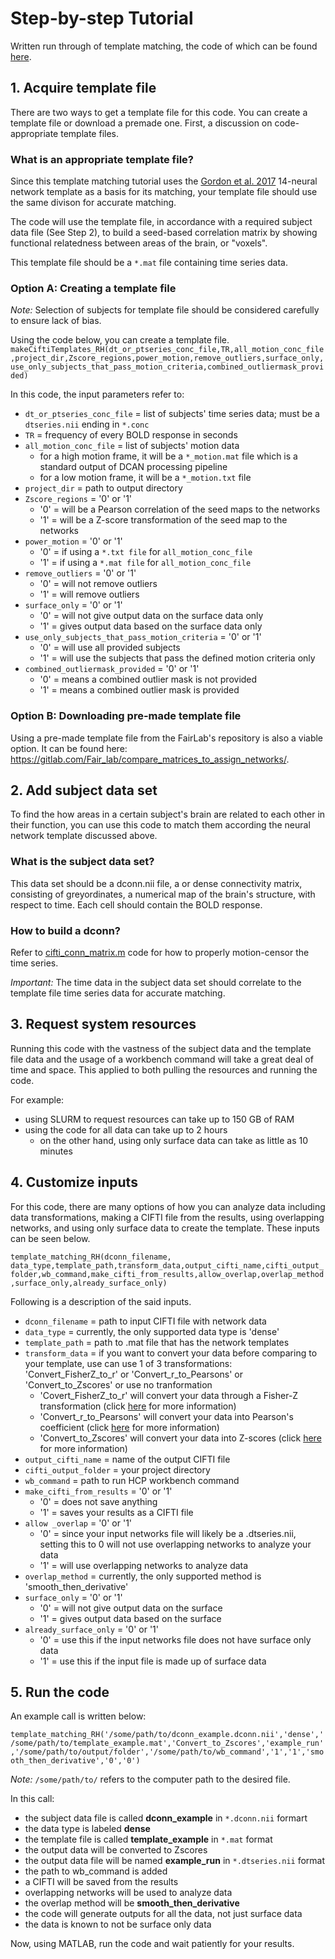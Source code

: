 # Step-by-step Tutorial 
Written run through of template matching, the code of which can be found [here](https://gitlab.com/Fair_lab/compare_matrices_to_assign_networks/-/blob/master/template_matching_RH.m).


## 1. Acquire template file 
There are two ways to get a template file for this code. You can create a template file or download a premade one. First, a discussion on code-appropriate template files. 

### What is an appropriate template file?
Since this template matching tutorial uses the [Gordon et al. 2017](https://www.sciencedirect.com/science/article/pii/S089662731730613X?via%3Dihub) 14-neural network template as a basis for its matching, your template file should use the same divison for accurate matching. 

The code will use the template file, in accordance with a required subject data file (See Step 2), to build a seed-based correlation matrix by showing functional relatedness between areas of the brain, or "voxels".

This template file should be a `*.mat` file containing time series data. 

### Option A: Creating a template file

*Note:* Selection of subjects for template file should be considered carefully to ensure lack of bias. 

Using the code below, you can create a template file. 
`makeCiftiTemplates_RH(dt_or_ptseries_conc_file,TR,all_motion_conc_file,project_dir,Zscore_regions,power_motion,remove_outliers,surface_only,use_only_subjects_that_pass_motion_criteria,combined_outliermask_provided)` 

In this code, the input parameters refer to:
- `dt_or_ptseries_conc_file` = list of subjects' time series data; must be a `dtseries.nii` ending in `*.conc`
- `TR` = frequency of every BOLD response in seconds
- `all_motion_conc_file` = list of subjects' motion data
    - for a high motion frame, it will be a `*_motion.mat` file which is a standard output of DCAN processing pipeline
    - for a low motion frame, it will be a `*_motion.txt` file  
- `project_dir` = path to output directory
- `Zscore_regions` = '0' or '1'
    - '0' = will be a Pearson correlation of the seed maps to the networks 
    - '1' = will be a Z-score transformation of the seed map to the networks
- `power_motion` = '0' or '1'
    - '0' = if using a `*.txt file` for `all_motion_conc_file`
    - '1' = if using a `*.mat file` for `all_motion_conc_file`
- `remove_outliers` = '0' or '1' 
    - '0' = will not remove outliers
    - '1' = will remove outliers 
- `surface_only` = '0' or '1' 
    - '0' = will not give output data on the surface data only
    - '1' = gives output data based on the surface data only
- `use_only_subjects_that_pass_motion_criteria` = '0' or '1' 
    - '0' = will use all provided subjects
    - '1' = will use the subjects that pass the defined motion criteria only  
- `combined_outliermask_provided` = '0' or '1' 
    - '0' = means a combined outlier mask is not provided
    - '1' = means a combined outlier mask is provided


### Option B: Downloading pre-made template file
Using a pre-made template file from the FairLab's repository is also a viable option. It can be found here: https://gitlab.com/Fair_lab/compare_matrices_to_assign_networks/. 
 

## 2. Add subject data set
To find the how areas in a certain subject's brain are related to each other in their function, you can use this code to match them according the neural network template discussed above.

### What is the subject data set?
This data set should be a dconn.nii file, a or dense connectivity matrix, consisting of greyordinates, a numerical map of the brain's structure, with respect to time. Each cell should contain the BOLD response. 

### How to build a dconn?

Refer to [cifti_conn_matrix.m](https://github.com/DCAN-Labs/cifti-connectivity) code for how to properly motion-censor the time series.


*Important:* The time data in the subject data set should correlate to the template file time series data for accurate matching. 


## 3. Request system resources 
Running this code with the vastness of the subject data and the template file data and the usage of a workbench command will take a great deal of time and space. This applied to both pulling the resources and running the code. 

For example: 
- using SLURM to request resources can take up to 150 GB of RAM
- using the code for all data can take up to 2 hours
    - on the other hand, using only surface data can take as little as 10 minutes 



## 4. Customize inputs 
For this code, there are many options of how you can analyze data including data transformations, making a CIFTI file from the results, using overlapping networks, and using only surface data to create the template. These inputs can be seen below. 

`template_matching_RH(dconn_filename, data_type,template_path,transform_data,output_cifti_name,cifti_output_folder,wb_command,make_cifti_from_results,allow_overlap,overlap_method,surface_only,already_surface_only)`


Following is a description of the said inputs. 

- `dconn_filename` = path to input CIFTI file with network data 
- `data_type` = currently, the only supported data type is 'dense'
- `template_path` = path to .mat file that has the network templates
- `transform_data` =  if you want to convert your data before comparing to your template, use can use 1 of 3 transformations: 'Convert_FisherZ_to_r' or 'Convert_r_to_Pearsons' or 'Convert_to_Zscores' or use no tranformation
    - 'Covert_FisherZ_to_r' will convert your data through a Fisher-Z transformation (click [here](https://www.statisticshowto.com/fisher-z/) for more information)
    - 'Convert_r_to_Pearsons' will convert your data into Pearson's coefficient (click [here](https://www.socscistatistics.com/tests/pearson/) for more information)
    - 'Convert_to_Zscores' will convert your data into Z-scores (click [here](https://www.statisticshowto.com/probability-and-statistics/z-score/) for more information)
- `output_cifti_name` = name of the output CIFTI file
- `cifti_output_folder` = your project directory
- `wb_command` = path to run HCP workbench command
- `make_cifti_from_results` = '0' or '1'
    - '0' = does not save anything 
    - '1' = saves your results as a CIFTI file
-  `allow _overlap` = '0' or '1'
    - '0' = since your input networks file will likely be a .dtseries.nii, setting this to 0 will not use overlapping networks to analyze your data 
    - '1' = will use overlapping networks to analyze data
- `overlap_method` =  currently, the only supported method is 'smooth_then_derivative'
- `surface_only` = '0' or '1' 
    - '0' = will not give output data on the surface
    - '1' = gives output data based on the surface 
- `already_surface_only` = '0' or '1'
    - '0' = use this if the input networks file does not have surface only data
    - '1' = use this if the input file is made up of surface data 

## 5. Run the code

An example call is written below: 

`template_matching_RH('/some/path/to/dconn_example.dconn.nii','dense','/some/path/to/template_example.mat','Convert_to_Zscores','example_run','/some/path/to/output/folder','/some/path/to/wb_command','1','1','smooth_then_derivative','0','0')`

*Note:* `/some/path/to/` refers to the computer path to the desired file. 

In this call:
- the subject data file is called **dconn_example** in `*.dconn.nii` formart
- the data type is labeled **dense**
- the template file is called **template_example** in `*.mat` format
- the output data will be converted to Zscores
- the output data file will be named **example_run** in `*.dtseries.nii` format
- the path to wb_command is added
- a CIFTI will be saved from the results
- overlapping networks will be used to analyze data
- the overlap method will be **smooth_then_derivative**
- the code will generate outputs for all the data, not just surface data
- the data is known to not be surface only data 

Now, using MATLAB, run the code and wait patiently for your results.